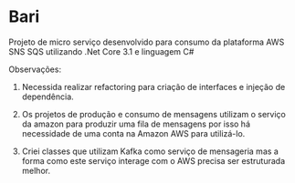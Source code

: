 # Bari

Projeto de micro serviço desenvolvido para consumo da plataforma AWS SNS SQS utilizando .Net Core 3.1 e linguagem C#

Observações:

1) Necessida realizar refactoring para criação de interfaces e injeção de dependência.

2) Os projetos de produção e consumo de mensagens utilizam o serviço da amazon para produzir uma fila de mensagens por isso há necessidade de uma conta na Amazon AWS para utilizá-lo. 

3) Criei classes que utilizam Kafka como serviço de mensageria mas a forma como este serviço interage com o AWS precisa ser estruturada melhor.
